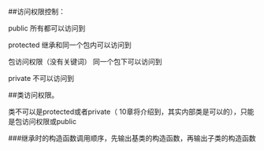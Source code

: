 ##访问权限控制：

public 所有都可以访问到

protected   继承和同一个包内可以访问到

包访问权限（没有关键词）   同一个包下可以访问到

private  不可以访问到


##类访问权限。

类不可以是protected或者private（ 10章将介绍到，其实内部类是可以的），只能是包访问权限或public



###继承时的构造函数调用顺序，先输出基类的构造函数，再输出子类的构造函数


